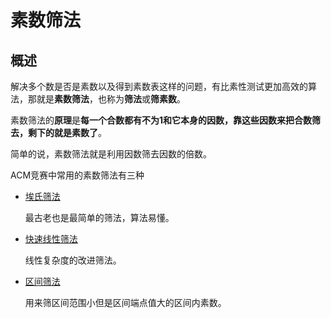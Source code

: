 # 素数筛法

## 概述

解决多个数是否是素数以及得到素数表这样的问题，有比素性测试更加高效的算法，那就是**素数筛法**，也称为**筛法**或**筛素数**。

素数筛法的**原理**是**每一个合数都有不为1和它本身的因数，靠这些因数来把合数筛去，剩下的就是素数了**。

简单的说，素数筛法就是利用因数筛去因数的倍数。

ACM竞赛中常用的素数筛法有三种

* [埃氏筛法](https://coding.net/u/JZQT/p/ACM_Template/git/tree/master/math/prime_function/prime_sieve_method/Eratosthenes "Eratosthenes")

    最古老也是最简单的筛法，算法易懂。

* [快速线性筛法](https://coding.net/u/JZQT/p/ACM_Template/git/tree/master/math/prime_function/prime_sieve_method/fast_sieve "fast_sieve")

    线性复杂度的改进筛法。

* [区间筛法](https://coding.net/u/JZQT/p/ACM_Template/git/tree/master/math/prime_function/prime_sieve_method/interval_sieve "interval_sieve")

    用来筛区间范围小但是区间端点值大的区间内素数。
